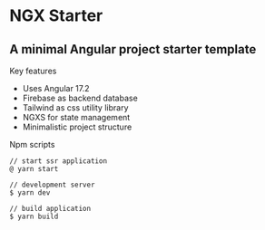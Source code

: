 # NGX Starter

## A minimal Angular project starter template

Key features

- Uses Angular 17.2
- Firebase as backend database
- Tailwind as css utility library
- NGXS for state management
- Minimalistic project structure

Npm scripts

```
// start ssr application
@ yarn start
```

```
// development server
$ yarn dev 
```

```
// build application
$ yarn build
```

